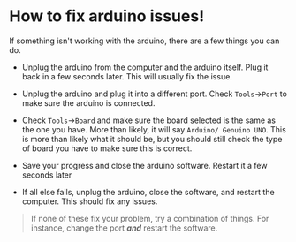 # How to fix arduino issues!

If something isn't working with the arduino, there are a few things you can do.

* Unplug the arduino from the computer and the arduino itself. Plug it back in a few seconds later. This will usually fix the issue.

* Unplug the arduino and plug it into a different port. Check `Tools`->`Port` to make sure the arduino is connected.

* Check `Tools`->`Board` and make sure the board selected is the same as the one you have. More than likely, it will say `Arduino/ Genuino UNO`. This is more than likely what it should be, but you should still check the type of board you have to make sure this is correct.

* Save your progress and close the arduino software. Restart it a few seconds later

* If all else fails, unplug the arduino, close the software, and restart the computer. This should fix any issues.

>  If none of these fix your problem, try a combination of things. For instance, change the port ***and*** restart the software.
